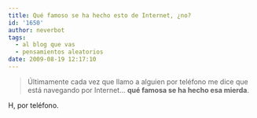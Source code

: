 ```yaml
---
title: Qué famoso se ha hecho esto de Internet, ¿no?
id: '1650'
author: neverbot
tags:
  - al blog que vas
  - pensamientos aleatorios
date: 2009-08-19 12:17:10
---
```


> Últimamente cada vez que llamo a alguien por teléfono me dice que está navegando por Internet... **qué famosa se ha hecho esa mierda**.

H, por teléfono.